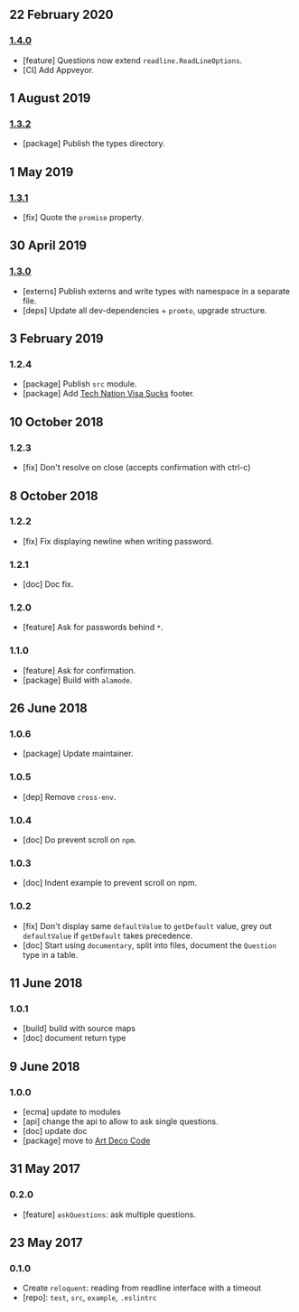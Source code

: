## 22 February 2020

### [1.4.0](https://github.com/artdecocode/reloquent/compare/v1.3.2...v1.4.0)

- [feature] Questions now extend `readline.ReadLineOptions`.
- [CI] Add Appveyor.

## 1 August 2019

### [1.3.2](https://github.com/artdecocode/reloquent/compare/v1.3.1...v1.3.2)

- [package] Publish the types directory.

## 1 May 2019

### [1.3.1](https://github.com/artdecocode/reloquent/compare/v1.3.0...v1.3.1)

- [fix] Quote the `promise` property.

## 30 April 2019

### [1.3.0](https://github.com/artdecocode/reloquent/compare/v1.2.4...v1.3.0)

- [externs] Publish externs and write types with namespace in a separate file.
- [deps] Update all dev-dependencies + `promto`, upgrade structure.

## 3 February 2019

### 1.2.4

- [package] Publish `src` module.
- [package] Add [Tech Nation Visa Sucks](https://www.technation.sucks) footer.

## 10 October 2018

### 1.2.3

- [fix] Don't resolve on close (accepts confirmation with ctrl-c)

## 8 October 2018

### 1.2.2

- [fix] Fix displaying newline when writing password.

### 1.2.1

- [doc] Doc fix.

### 1.2.0

- [feature] Ask for passwords behind `*`.

### 1.1.0

- [feature] Ask for confirmation.
- [package] Build with `alamode`.

## 26 June 2018

### 1.0.6

- [package] Update maintainer.

### 1.0.5

- [dep] Remove `cross-env`.

### 1.0.4

- [doc] Do prevent scroll on `npm`.

### 1.0.3

- [doc] Indent example to prevent scroll on npm.

### 1.0.2

- [fix] Don't display same `defaultValue` to `getDefault` value, grey out `defaultValue` if `getDefault` takes precedence.
- [doc] Start using `documentary`, split into files, document the `Question` type in a table.

## 11 June 2018

### 1.0.1

- [build] build with source maps
- [doc] document return type

## 9 June 2018

### 1.0.0

- [ecma] update to modules
- [api] change the api to allow to ask single questions.
- [doc] update doc
- [package] move to [Art Deco Code](https://artdeco.bz)

## 31 May 2017

### 0.2.0

- [feature] `askQuestions`: ask multiple questions.

## 23 May 2017

### 0.1.0

- Create `reloquent`: reading from readline interface with a timeout
- [repo]: `test`, `src`, `example`, `.eslintrc`

